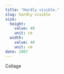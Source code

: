 ```yaml
---
title: "Hardly visible."
slug: hardly-visible
size:
  height:
    value: 40
    unit: cm
  width:
    value: 40
    unit: cm
date: 2007
---
```


Collage

